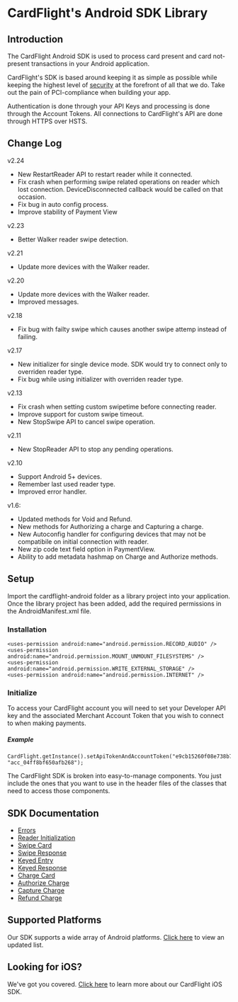 CardFlight's Android SDK Library
=================

Introduction
------------

The CardFlight Android SDK is used to process card present and card not-present transactions in your Android application.

CardFlight's SDK is based around keeping it as simple as possible while keeping the highest level of [security](https://developers.cardflight.com/help/security) at the forefront of all that we do. Take out the pain of PCI-compliance when building your app.

Authentication is done through your API Keys and processing is done through the Account Tokens. All connections to CardFlight's API are done through HTTPS over HSTS.

Change Log
----------

v2.24

- New RestartReader API to restart reader while it connected.
- Fix crash when performing swipe related operations on reader which lost connection. DeviceDisconnected callback would be called on that occasion. 
- Fix bug in auto config process.
- Improve stability of Payment View


v2.23

- Better Walker reader swipe detection.
 

v2.21

- Update more devices with the Walker reader.
 

v2.20

- Update more devices with the Walker reader.
- Improved messages. 


v2.18

- Fix bug with failty swipe which causes another swipe attemp instead of failing.


v2.17

- New initializer for single device mode. SDK would try to connect only to overriden reader type.
- Fix bug while using initializer with overriden reader type.

v2.13

- Fix crash when setting custom swipetime before connecting reader.
- Improve support for custom swipe timeout.
- New StopSwipe API to cancel swipe operation.


v2.11

- New StopReader API to stop any pending operations.


v2.10

- Support Android 5+ devices.
- Remember last used reader type.
- Improved error handler.


v1.6:

- Updated methods for Void and Refund.
- New methods for Authorizing a charge and Capturing a charge.
- New Autoconfig handler for configuring devices that may not be compatibile on initial connection with reader.
- New zip code text field option in PaymentView.
- Ability to add metadata hashmap on Charge and Authorize methods.

Setup
----------

Import the cardflight-android folder as a library project into your application. Once the library project has been added, add the required permissions in the AndroidManifest.xml file.

### Installation

```
<uses-permission android:name="android.permission.RECORD_AUDIO" />
<uses-permission android:name="android.permission.MOUNT_UNMOUNT_FILESYSTEMS" />
<uses-permission android:name="android.permission.WRITE_EXTERNAL_STORAGE" />
<uses-permission android:name="android.permission.INTERNET" />
```

### Initialize

To access your CardFlight account you will need to set your Developer API key and the associated Merchant Account Token that you wish to connect to when making payments.

##### Example

```
CardFlight.getInstance().setApiTokenAndAccountToken("e9cb15260f08e738b782952895d4ba4f", "acc_04ff8bf650afb268");
```

The CardFlight SDK is broken into easy-to-manage components. You just include the ones that you want to use in the header files of the classes that need to access those components.

SDK Documentation
--------------

- [Errors](https://developers.cardflight.com/docs/api/android#errors)
- [Reader Initialization](https://developers.cardflight.com/docs/api/android#reader_initialization)
- [Swipe Card](https://developers.cardflight.com/docs/api/android#swipe_card)
- [Swipe Response](https://developers.cardflight.com/docs/api/android#swipe_card_response)
- [Keyed Entry](https://developers.cardflight.com/docs/api/android#keyed_entry)
- [Keyed Response](https://developers.cardflight.com/docs/api/android#keyed_response)
- [Charge Card](https://developers.cardflight.com/docs/api/android#process_payment)
- [Authorize Charge](https://developers.cardflight.com/docs/api/android#authorize_charge)
- [Capture Charge](https://developers.cardflight.com/docs/api/android#capture_charge)
- [Refund Charge](https://developers.cardflight.com/docs/api/android#refund_charge)


Supported Platforms
-----------------------

Our SDK supports a wide array of Android platforms. [Click here](https://developers.cardflight.com/docs/android) to view an updated list.


Looking for iOS?
-----------------

We've got you covered. [Click here](https://github.com/CardFlight/cardflight-ios) to learn more about our CardFlight iOS SDK.


